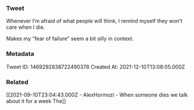 ### Tweet
Whenever I’m afraid of what people will think, I remind myself they won’t care when I die.

Makes my “fear of failure” seem a bit silly in context.

### Metadata
Tweet ID: 1469292838722490378
Created At: 2021-12-10T13:08:05.000Z

### Related
[[2021-09-10T23:04:43.000Z - AlexHormozi - When someone dies we talk about it for a week The]]

